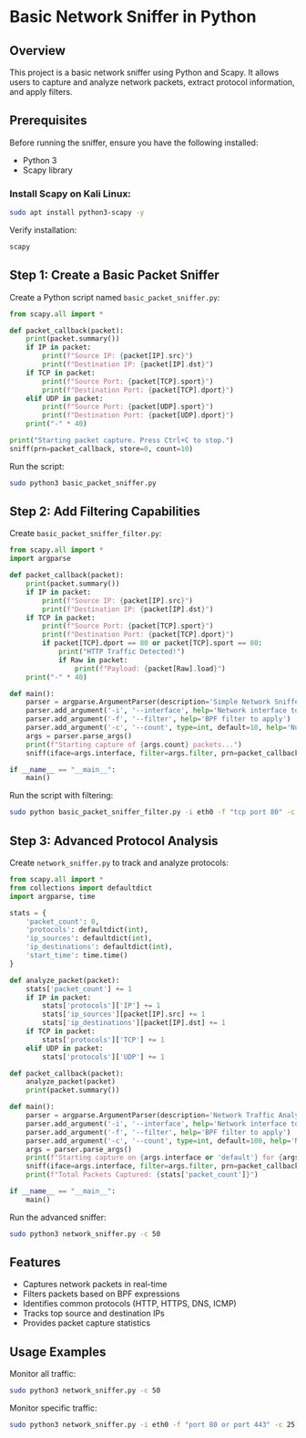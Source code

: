 # Basic Network Sniffer in Python

## Overview
This project is a basic network sniffer using Python and Scapy. It allows users to capture and analyze network packets, extract protocol information, and apply filters.

## Prerequisites
Before running the sniffer, ensure you have the following installed:

- Python 3
- Scapy library

### Install Scapy on Kali Linux:
```bash
sudo apt install python3-scapy -y
```

Verify installation:
```bash
scapy
```

## Step 1: Create a Basic Packet Sniffer

Create a Python script named `basic_packet_sniffer.py`:

```python
from scapy.all import *

def packet_callback(packet):
    print(packet.summary())
    if IP in packet:
        print(f"Source IP: {packet[IP].src}")
        print(f"Destination IP: {packet[IP].dst}")
    if TCP in packet:
        print(f"Source Port: {packet[TCP].sport}")
        print(f"Destination Port: {packet[TCP].dport}")
    elif UDP in packet:
        print(f"Source Port: {packet[UDP].sport}")
        print(f"Destination Port: {packet[UDP].dport}")
    print("-" * 40)

print("Starting packet capture. Press Ctrl+C to stop.")
sniff(prn=packet_callback, store=0, count=10)
```

Run the script:
```bash
sudo python3 basic_packet_sniffer.py
```

## Step 2: Add Filtering Capabilities

Create `basic_packet_sniffer_filter.py`:

```python
from scapy.all import *
import argparse

def packet_callback(packet):
    print(packet.summary())
    if IP in packet:
        print(f"Source IP: {packet[IP].src}")
        print(f"Destination IP: {packet[IP].dst}")
    if TCP in packet:
        print(f"Source Port: {packet[TCP].sport}")
        print(f"Destination Port: {packet[TCP].dport}")
        if packet[TCP].dport == 80 or packet[TCP].sport == 80:
            print("HTTP Traffic Detected!")
            if Raw in packet:
                print(f"Payload: {packet[Raw].load}")
    print("-" * 40)

def main():
    parser = argparse.ArgumentParser(description='Simple Network Sniffer')
    parser.add_argument('-i', '--interface', help='Network interface to use')
    parser.add_argument('-f', '--filter', help='BPF filter to apply')
    parser.add_argument('-c', '--count', type=int, default=10, help='Number of packets to capture')
    args = parser.parse_args()
    print(f"Starting capture of {args.count} packets...")
    sniff(iface=args.interface, filter=args.filter, prn=packet_callback, store=0, count=args.count)

if __name__ == "__main__":
    main()
```

Run the script with filtering:
```bash
sudo python basic_packet_sniffer_filter.py -i eth0 -f "tcp port 80" -c 20
```

## Step 3: Advanced Protocol Analysis

Create `network_sniffer.py` to track and analyze protocols:

```python
from scapy.all import *
from collections import defaultdict
import argparse, time

stats = {
    'packet_count': 0,
    'protocols': defaultdict(int),
    'ip_sources': defaultdict(int),
    'ip_destinations': defaultdict(int),
    'start_time': time.time()
}

def analyze_packet(packet):
    stats['packet_count'] += 1
    if IP in packet:
        stats['protocols']['IP'] += 1
        stats['ip_sources'][packet[IP].src] += 1
        stats['ip_destinations'][packet[IP].dst] += 1
    if TCP in packet:
        stats['protocols']['TCP'] += 1
    elif UDP in packet:
        stats['protocols']['UDP'] += 1

def packet_callback(packet):
    analyze_packet(packet)
    print(packet.summary())

def main():
    parser = argparse.ArgumentParser(description='Network Traffic Analyzer')
    parser.add_argument('-i', '--interface', help='Network interface to use')
    parser.add_argument('-f', '--filter', help='BPF filter to apply')
    parser.add_argument('-c', '--count', type=int, default=100, help='Number of packets to capture')
    args = parser.parse_args()
    print(f"Starting capture on {args.interface or 'default'} for {args.count} packets")
    sniff(iface=args.interface, filter=args.filter, prn=packet_callback, count=args.count)
    print(f"Total Packets Captured: {stats['packet_count']}")

if __name__ == "__main__":
    main()
```

Run the advanced sniffer:
```bash
sudo python3 network_sniffer.py -c 50
```

## Features
- Captures network packets in real-time
- Filters packets based on BPF expressions
- Identifies common protocols (HTTP, HTTPS, DNS, ICMP)
- Tracks top source and destination IPs
- Provides packet capture statistics

## Usage Examples
Monitor all traffic:
```bash
sudo python3 network_sniffer.py -c 50
```
Monitor specific traffic:
```bash
sudo python3 network_sniffer.py -i eth0 -f "port 80 or port 443" -c 25 -o capture.pcap
```


